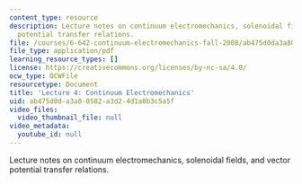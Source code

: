 ```yaml
---
content_type: resource
description: Lecture notes on continuum electromechanics, solenoidal fields, and vector
  potential transfer relations.
file: /courses/6-642-continuum-electromechanics-fall-2008/ab475d0da3a80582a3d24d1a0b3c5a5f_lec04_f08.pdf
file_type: application/pdf
learning_resource_types: []
license: https://creativecommons.org/licenses/by-nc-sa/4.0/
ocw_type: OCWFile
resourcetype: Document
title: 'Lecture 4: Continuum Electromechanics'
uid: ab475d0d-a3a8-0582-a3d2-4d1a0b3c5a5f
video_files:
  video_thumbnail_file: null
video_metadata:
  youtube_id: null
---
```

Lecture notes on continuum electromechanics, solenoidal fields, and vector potential transfer relations.